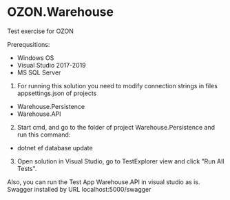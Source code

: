 # OZON.Warehouse

Test exercise for OZON

Prerequsitions:
- Windows OS
- Visual Studio 2017-2019
- MS SQL Server 

1. For running this solution you need to modify connection strings in files appsettings.json of projects
 - Warehouse.Persistence
 - Warehouse.API

2. Start cmd, and go to the folder of project Warehouse.Persistence and run this command:
 - dotnet ef database update

3. Open solution in Visual Studio, go to TestExplorer view and click "Run All Tests".

Also, you can run the Test App Warehouse.API in visual studio as is. Swagger installed by URL localhost:5000/swagger
